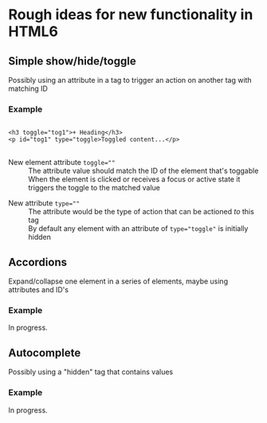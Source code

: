 <h1>Rough ideas for new functionality in HTML6</h1>
<h2>Simple show/hide/toggle</h2>
<p>Possibly using an attribute in a tag to trigger an action on another tag with matching ID</p>
<h3>Example</h3>
<pre>
<code>
&lt;h3 toggle="tog1"&gt;+ Heading&lt;/h3&gt;
&lt;p id="tog1" type="toggle>Toggled content...&lt;/p&gt;
</code>
</pre>
<dl>
<dt>New element attribute <code>toggle=""</code></dt>
<dd>The attribute value should match the ID of the element that's toggable</dd>
<dd>When the element is clicked or receives a focus or active state it triggers the toggle to the matched value</dd>
</dl>
<dl>
<dt>New attribute <code>type=""</code></dt>
<dd>The attribute would be the type of action that can be actioned <em>to</em> this tag</dd>
<dd>By default any element with an attribute of <code>type="toggle"</code> is initially hidden</dd>
</dl>
<h2>Accordions</h2>
<p>Expand/collapse one element in a series of elements, maybe using attributes and ID's</p>
<h3>Example</h3>
<p>In progress.</p>
<h2>Autocomplete</h2>
<p>Possibly using a "hidden" tag that contains values</p>
<h3>Example</h3>
<p>In progress.</p>
